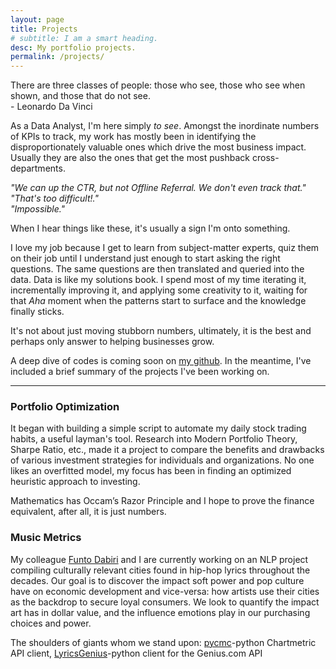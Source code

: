 ```yaml
---
layout: page
title: Projects
# subtitle: I am a smart heading.
desc: My portfolio projects.
permalink: /projects/
---
```


<div class="pretty-links">

<div class="lead lead-about"> There are three classes of people: those who see, those who see when shown, and those that do not see. <br> - Leonardo Da Vinci
</div>

<!-- {::nomarkdown} 
<figure class="site-profile">
    <img src="{{ site.baseurl }}/assets/img/profile.png">
</figure>
{:/} -->

As a Data Analyst, I'm here simply _to see_. Amongst the inordinate numbers of KPIs to track, my work has mostly been in identifying the disproportionately valuable ones which drive the most business impact. Usually they are also the ones that get the most pushback cross-departments. 

_"We can up the CTR, but not Offline Referral. We don't even track that."_ <br>
_"That's too difficult!."_ <br>
_"Impossible."_ <br>

When I hear things like these, it's usually a sign I'm onto something. 

I love my job because I get to learn from subject-matter experts, quiz them on their job until I understand just enough to start asking the right questions. The same questions are then translated and queried into the data. Data is like my solutions book. I spend most of my time iterating it, incrementally improving it, and applying some creativity to it, waiting for that _Aha_ moment when the patterns start to surface and the knowledge finally sticks. 

It's not about just moving stubborn numbers, ultimately, it is the best and perhaps only answer to helping businesses grow.


A deep dive of codes is coming soon on [my github](https://github.com/deawyk). In the meantime, I've included a brief summary of the projects I've been working on.

---

### Portfolio Optimization
It began with building a simple script to automate my daily stock trading habits, a useful layman's tool. Research into Modern Portfolio Theory, Sharpe Ratio, etc., made it a project to compare the benefits and drawbacks of various investment strategies for individuals and organizations. No one likes an overfitted model, my focus has been in finding an optimized heuristic approach to investing. 

Mathematics has Occam’s Razor Principle and I hope to prove the finance equivalent, after all, it is just numbers.

### Music Metrics
My colleague [Funto Dabiri]() and I are currently working on an NLP project compiling culturally relevant cities found in hip-hop lyrics throughout the decades. Our goal is to discover the impact soft power and pop culture have on economic development and vice-versa: how artists use their cities as the backdrop to secure loyal consumers. We look to quantify the impact art has in dollar value, and the influence emotions play in our purchasing choices and power. 

The shoulders of giants whom we stand upon: [pycmc](https://pypi.org/project/pycmc/)-python Chartmetric API client, [LyricsGenius](https://lyricsgenius.readthedoc.io/en/master/)-python client for the Genius.com API
